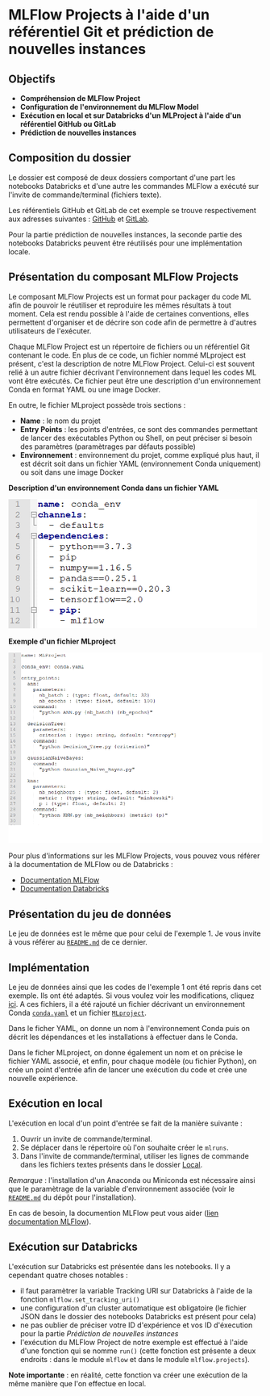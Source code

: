 MLFlow Projects à l'aide d'un référentiel Git et prédiction de nouvelles instances
=================================================================================


Objectifs
---------

* **Compréhension de MLFlow Project**
* **Configuration de l'environnement du MLFlow Model**
* **Exécution en local et sur Databricks d'un MLProject à l'aide d'un référentiel GitHub ou GitLab**
* **Prédiction de nouvelles instances**

Composition du dossier
----------------------

Le dossier est composé de deux dossiers comportant d'une part les notebooks Databricks et d'une autre les commandes MLFlow a exécuté sur l'invite de commande/terminal (fichiers texte). 

Les référentiels GitHub et GitLab de cet exemple se trouve respectivement aux adresses suivantes : [GitHub](https://github.com/StevanStanovic/mlflow/tree/master/MLFlowProject) et [GitLab](https://gitlab.com/stevan.stanovic/mlflow).

Pour la partie prédiction de nouvelles instances, la seconde partie des notebooks Databricks peuvent être réutilisés pour une implémentation locale.


Présentation du composant MLFlow Projects
-----------------------------------------

Le composant MLFlow Projects est un format pour packager du code ML afin de pouvoir le réutiliser et reproduire les mêmes résultats à tout moment. Cela est rendu possible à l'aide de certaines conventions, elles permettent d'organiser et de décrire son code afin de permettre à d'autres utilisateurs de l'exécuter.

Chaque MLFlow Project est un répertoire de fichiers ou un référentiel Git contenant le code. En plus de ce code, un fichier nommé MLproject est présent, c'est la description de notre MLFlow Project. Celui-ci est souvent relié à un autre fichier décrivant l'environnement dans lequel les codes ML vont être exécutés. Ce fichier peut être une description d'un environnement Conda en format YAML ou une image Docker.

En outre, le fichier MLproject possède trois sections :
* **Name** : le nom du projet
* **Entry Points** : les points d'entrées, ce sont des commandes permettant de lancer des exécutables Python ou Shell, on peut préciser si besoin des paramètres (paramètrages par défauts possible)
* **Environnement** : environnement du projet, comme expliqué plus haut, il est décrit soit dans un fichier YAML (environnement Conda uniquement) ou soit dans une image Docker

**Description d'un environnement Conda dans un fichier YAML**

![Image of example of Conda environnement in YAML format](Images/Example_of_conda_environement_YAML.PNG)

**Exemple d'un fichier MLproject**

![Image of example of MLproject](Images/Example_of_MLproject.PNG)

Pour plus d'informations sur les MLFlow Projects, vous pouvez vous référer à la documentation de MLFlow ou de Databricks :
   * [Documentation MLFlow](https://www.mlflow.org/docs/latest/projects.html)
   * [Documentation Databricks](https://docs.databricks.com/applications/mlflow/projects.html)

Présentation du jeu de données
------------------------------

Le jeu de données est le même que pour celui de l'exemple 1. Je vous invite à vous référer au [`README.md`](https://github.com/StevanStanovic/mlflow/blob/master/1%20-%20MLFlow%20Tracking%20pour%20un%20algorithme%20supervis%C3%A9/README.md) de ce dernier.

Implémentation
--------------

Le jeu de données ainsi que les codes de l'exemple 1 ont été repris dans cet exemple. Ils ont été adaptés. Si vous voulez voir les modifications, cliquez [ici](https://github.com/StevanStanovic/mlflow/tree/master/MLFlowProject). A ces fichiers, il a été rajouté un fichier décrivant un environnement Conda [`conda.yaml`](https://github.com/StevanStanovic/mlflow/blob/master/MLFlowProject/conda.yaml) et un fichier [`MLproject`](https://github.com/StevanStanovic/mlflow/blob/master/MLFlowProject/MLproject).

Dans le ficher YAML, on donne un nom à l'environnement Conda puis on décrit les dépendances et les installations à effectuer dans le Conda.

Dans le ficher MLproject, on donne également un nom et on précise le fichier YAML associé, et enfin, pour chaque modèle (ou fichier Python), on crée un point d'entrée afin de lancer une exécution du code et crée une nouvelle expérience.

Exécution en local
-----------------------

L'exécution en local d'un point d'entrée se fait de la manière suivante :
1. Ouvrir un invite de commande/terminal.
2. Se déplacer dans le répertoire où l'on souhaite créer le `mlruns`.
3. Dans l'invite de commande/terminal, utiliser les lignes de commande dans les fichiers textes présents dans le dossier [Local](https://github.com/StevanStanovic/mlflow/tree/master/3%20-%20MLFlow%20Project%20%C3%A0%20l'aide%20d'un%20r%C3%A9f%C3%A9rentiel%20Git/Local).

*Remarque* : l'installation d'un Anaconda ou Miniconda est nécessaire ainsi que le paramètrage de la variable d'environnement associée (voir le [`README.md`](https://github.com/StevanStanovic/mlflow/blob/master/README.md) du dépôt pour l'installation).

En cas de besoin, la documention MLFlow peut vous aider ([lien documentation MLFlow](https://www.mlflow.org/docs/latest/projects.html#running-projects)).

Exécution sur Databricks
-----------------------------

L'exécution sur Databricks est présentée dans les notebooks. Il y a cependant quatre choses notables :
* il faut paramètrer la variable Tracking URI sur Databricks à l'aide de la fonction `mlflow.set_tracking_uri()`
* une configuration d'un cluster automatique est obligatoire (le fichier JSON dans le dossier des notebooks Databricks est présent pour cela)
* ne pas oublier de préciser votre ID d'expérience et vos ID d'éxecution pour la partie *Prédiction de nouvelles instances*
* l'exécution du MLFlow Project de notre exemple est effectué à l'aide d'une fonction qui se nomme `run()` (cette fonction est présente a deux endroits : dans le module `mlflow` et dans le module `mlflow.projects`).

**Note importante** : en réalité, cette fonction va créer une exécution de la même manière que l'on effectue en local.
